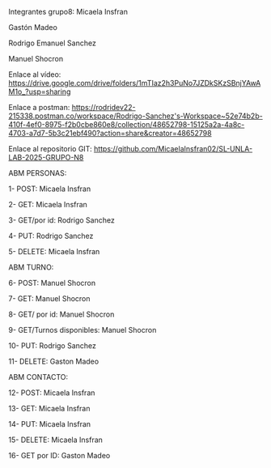 Integrantes grupo8: 
Micaela Insfran

Gastón Madeo

Rodrigo Emanuel Sanchez

Manuel Shocron

Enlace al vídeo: https://drive.google.com/drive/folders/1mTIaz2h3PuNo7JZDkSKzSBnjYAwAM1o_?usp=sharing

Enlace a postman: https://rodridev22-215338.postman.co/workspace/Rodrigo-Sanchez's-Workspace~52e74b2b-410f-4ef0-8975-f2b0cbe860e8/collection/48652798-15125a2a-4a8c-4703-a7d7-5b3c21ebf490?action=share&creator=48652798

Enlace al repositorio GIT: https://github.com/MicaelaInsfran02/SL-UNLA-LAB-2025-GRUPO-N8

ABM PERSONAS:

1- POST: Micaela Insfran

2- GET: Micaela Insfran

3- GET/por id: Rodrigo Sanchez

4- PUT: Rodrigo Sanchez

5- DELETE: Micaela Insfran

ABM TURNO:

6- POST: Manuel Shocron

7- GET: Manuel Shocron

8- GET/ por id: Manuel Shocron

9- GET/Turnos disponibles: Manuel Shocron

10- PUT: Rodrigo Sanchez

11- DELETE: Gaston Madeo


ABM CONTACTO:

12- POST: Micaela Insfran

13- GET: Micaela Insfran

14- PUT: Micaela Insfran

15- DELETE: Micaela Insfran

16- GET por ID: Gaston Madeo
